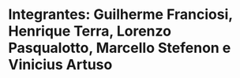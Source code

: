 # Integrantes: Guilherme Franciosi, Henrique Terra, Lorenzo Pasqualotto, Marcello Stefenon e Vinicius Artuso
